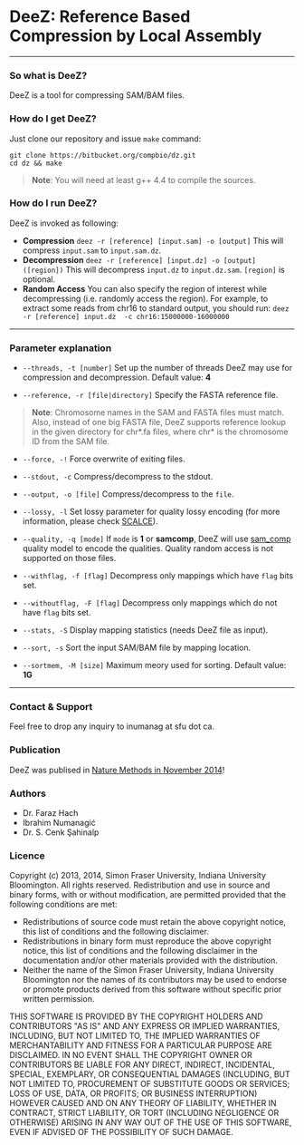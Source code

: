 **DeeZ**: Reference Based Compression by Local Assembly
===================

---

### So what is DeeZ?
DeeZ is a tool for compressing SAM/BAM files.

### How do I get DeeZ?
Just clone our repository and issue `make` command:
```
git clone https://bitbucket.org/compbio/dz.git
cd dz && make
```
> **Note**: You will need at least g++ 4.4 to compile the sources.

### How do I run DeeZ?
DeeZ is invoked as following:

- **Compression**
`deez -r [reference] [input.sam] -o [output]`
This will compress `input.sam` to `input.sam.dz`.
- **Decompression**
`deez -r [reference] [input.dz] -o [output] ([region])`
This will decompress `input.dz` to `input.dz.sam`. `[region]` is optional.
-  **Random Access**
You can also specify the region of interest while decompressing (i.e. randomly access the region). 
For example, to extract some reads from chr16 to standard output, you should run:
`deez -r [reference] input.dz  -c chr16:15000000-16000000`

---

### Parameter explanation

- `--threads, -t [number]`
Set up the number of threads DeeZ may use for compression and decompression.
Default value: **4**

- `--reference, -r [file|directory]`
Specify the FASTA reference file.
> **Note**: Chromosome names in the SAM and FASTA files must match. Also, instead of one big FASTA file, DeeZ supports reference lookup in the given directory for chr\*.fa files, where chr\* is the chromosome ID from the SAM file.

- `--force, -!`
Force overwrite of exiting files.

- `--stdout, -c`
Compress/decompress to the stdout.

- `--output, -o [file]`
Compress/decompress to the `file`.

- `--lossy, -l`
Set lossy parameter for quality lossy encoding (for more information, please check [SCALCE][1]).

- `--quality, -q [mode]`
If `mode` is **1** or **samcomp**, DeeZ will use [sam_comp][2] quality model to encode the qualities. Quality random access is not supported on those files. 

- `--withflag, -f [flag]`
Decompress only mappings which have `flag` bits set.

- `--withoutflag, -F [flag]`
Decompress only mappings which do not have `flag` bits set.

- `--stats, -S`
Display mapping statistics (needs DeeZ file as input).

- `--sort, -s`
Sort the input SAM/BAM file by mapping location.

- `--sortmem, -M [size]`
Maximum meory used for sorting. 
Default value: **1G**

---

### Contact & Support

Feel free to drop any inquiry to <a>inumanag at sfu dot ca</a>.

### Publication
DeeZ was publised in [Nature Methods in November 2014][3]!

### Authors

- Dr. Faraz Hach
- Ibrahim Numanagić
- Dr. S. Cenk Şahinalp

### Licence

Copyright (c) 2013, 2014, Simon Fraser University, Indiana University Bloomington. All rights reserved.
Redistribution and use in source and binary forms, with or without modification, are permitted provided that the following conditions are met:

- Redistributions of source code must retain the above copyright notice, this list of conditions and the following disclaimer.
- Redistributions in binary form must reproduce the above copyright notice, this list of conditions and the following disclaimer in the documentation and/or other materials provided with the distribution.
- Neither the name of the Simon Fraser University, Indiana University Bloomington nor the names of its contributors may be used to endorse or promote products derived from this software without specific prior written permission.

THIS SOFTWARE IS PROVIDED BY THE COPYRIGHT HOLDERS AND CONTRIBUTORS "AS IS" AND ANY EXPRESS OR IMPLIED WARRANTIES, INCLUDING, BUT NOT LIMITED TO, THE IMPLIED WARRANTIES OF MERCHANTABILITY AND FITNESS FOR A PARTICULAR PURPOSE ARE DISCLAIMED. IN NO EVENT SHALL THE COPYRIGHT OWNER OR CONTRIBUTORS BE LIABLE FOR ANY DIRECT, INDIRECT, INCIDENTAL, SPECIAL, EXEMPLARY, OR CONSEQUENTIAL DAMAGES (INCLUDING, BUT NOT LIMITED TO, PROCUREMENT OF SUBSTITUTE GOODS OR SERVICES; LOSS OF USE, DATA, OR PROFITS; OR BUSINESS INTERRUPTION) HOWEVER CAUSED AND ON ANY THEORY OF LIABILITY, WHETHER IN CONTRACT, STRICT LIABILITY, OR TORT (INCLUDING NEGLIGENCE OR OTHERWISE) ARISING IN ANY WAY OUT OF THE USE OF THIS SOFTWARE, EVEN IF ADVISED OF THE POSSIBILITY OF SUCH DAMAGE.

  [1]: http://scalce.sourceforge.net/
  [2]: https://sourceforge.net/projects/samcomp/
  [3]: http://www.nature.com/nmeth/journal/v11/n11/full/nmeth.3133.html
